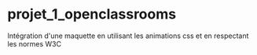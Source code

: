 # projet_1_openclassrooms
Intégration d'une maquette en utilisant les animations css et en respectant les normes W3C
